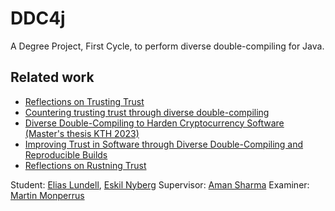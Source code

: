 # DDC4j

A Degree Project, First Cycle, to perform diverse double-compiling for Java.

## Related work
* [Reflections on Trusting Trust](https://dl.acm.org/doi/pdf/10.1145/358198.358210?trk=public_post_comment-text)
* [Countering trusting trust through diverse double-compiling](http://ieeexplore.ieee.org/document/1565233/)
* [Diverse Double-Compiling to Harden Cryptocurrency Software (Master's thesis KTH 2023)](http://urn.kb.se/resolve?urn=urn:nbn:se:kth:diva-323901)
* [Improving Trust in Software through Diverse Double-Compiling and Reproducible Builds](https://www.duo.uio.no/handle/10852/65737)
* [Reflections on Rustning Trust](https://manishearth.github.io/blog/2016/12/02/reflections-on-rusting-trust/)

Student: [Elias Lundell](https://eliaslundell.se), [Eskil Nyberg]()
Supervisor: [Aman Sharma](https://algomaster99.github.io/)
Examiner: [Martin Monperrus](https://www.monperrus.net/martin)

